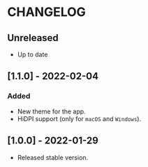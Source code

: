 # CHANGELOG

## Unreleased

- Up to date

## [1.1.0] - 2022-02-04

### Added

- New theme for the app.
- HiDPI support (only for `macOS` and `Windows`).

## [1.0.0] - 2022-01-29

- Released stable version.
